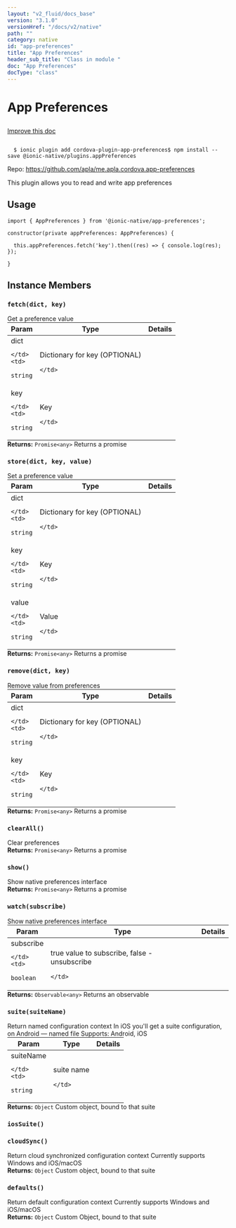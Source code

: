 ```yaml
---
layout: "v2_fluid/docs_base"
version: "3.1.0"
versionHref: "/docs/v2/native"
path: ""
category: native
id: "app-preferences"
title: "App Preferences"
header_sub_title: "Class in module "
doc: "App Preferences"
docType: "class"
---
```








<h1 class="api-title">
  
  App Preferences
  

  

  </h1>

<a class="improve-v2-docs" href="http://github.com/driftyco/ionic-native/edit/master/src/@ionic-native/plugins/app-preferences/index.ts#L2">
  Improve this doc
</a>



<!-- decorators -->





<pre><code>
  $ ionic plugin add cordova-plugin-app-preferences$ npm install --save @ionic-native/plugins.appPreferences
</code></pre>
<p>Repo:
  <a href="https://github.com/apla/me.apla.cordova.app-preferences">
    https://github.com/apla/me.apla.cordova.app-preferences
  </a>
</p>

<!-- description -->

<p>This plugin allows you to read and write app preferences</p>



<!-- if doc.decorators -->

<!-- @usage tag -->

<h2>Usage</h2>

<pre><code class="lang-typescript">import { AppPreferences } from &#39;@ionic-native/app-preferences&#39;;

constructor(private appPreferences: AppPreferences) {

  this.appPreferences.fetch(&#39;key&#39;).then((res) =&gt; { console.log(res); });

}
</code></pre>




<!-- @property tags -->




<!-- methods on the class -->

<h2>Instance Members</h2>
<div id="fetch"></div>
<h3>
  <code>fetch(dict,&nbsp;key)</code>
  

</h3>
Get a preference value

<table class="table param-table" style="margin:0;">
  <thead>
  <tr>
    <th>Param</th>
    <th>Type</th>
    <th>Details</th>
  </tr>
  </thead>
  <tbody>
  
  <tr>
    <td>
      dict
      
      
    </td>
    <td>
      
<code>string</code>
    </td>
    <td>
      <p>Dictionary for key (OPTIONAL)</p>

      
    </td>
  </tr>
  
  <tr>
    <td>
      key
      
      
    </td>
    <td>
      
<code>string</code>
    </td>
    <td>
      <p>Key</p>

      
    </td>
  </tr>
  
  </tbody>
</table>

<div class="return-value" markdown="1">
  <i class="icon ion-arrow-return-left"></i>
  <b>Returns:</b> 
<code>Promise&lt;any&gt;</code> Returns a promise
</div><div id="store"></div>
<h3>
  <code>store(dict,&nbsp;key,&nbsp;value)</code>
  

</h3>
Set a preference value

<table class="table param-table" style="margin:0;">
  <thead>
  <tr>
    <th>Param</th>
    <th>Type</th>
    <th>Details</th>
  </tr>
  </thead>
  <tbody>
  
  <tr>
    <td>
      dict
      
      
    </td>
    <td>
      
<code>string</code>
    </td>
    <td>
      <p>Dictionary for key (OPTIONAL)</p>

      
    </td>
  </tr>
  
  <tr>
    <td>
      key
      
      
    </td>
    <td>
      
<code>string</code>
    </td>
    <td>
      <p>Key</p>

      
    </td>
  </tr>
  
  <tr>
    <td>
      value
      
      
    </td>
    <td>
      
<code>string</code>
    </td>
    <td>
      <p>Value</p>

      
    </td>
  </tr>
  
  </tbody>
</table>

<div class="return-value" markdown="1">
  <i class="icon ion-arrow-return-left"></i>
  <b>Returns:</b> 
<code>Promise&lt;any&gt;</code> Returns a promise
</div><div id="remove"></div>
<h3>
  <code>remove(dict,&nbsp;key)</code>
  

</h3>
Remove value from preferences

<table class="table param-table" style="margin:0;">
  <thead>
  <tr>
    <th>Param</th>
    <th>Type</th>
    <th>Details</th>
  </tr>
  </thead>
  <tbody>
  
  <tr>
    <td>
      dict
      
      
    </td>
    <td>
      
<code>string</code>
    </td>
    <td>
      <p>Dictionary for key (OPTIONAL)</p>

      
    </td>
  </tr>
  
  <tr>
    <td>
      key
      
      
    </td>
    <td>
      
<code>string</code>
    </td>
    <td>
      <p>Key</p>

      
    </td>
  </tr>
  
  </tbody>
</table>

<div class="return-value" markdown="1">
  <i class="icon ion-arrow-return-left"></i>
  <b>Returns:</b> 
<code>Promise&lt;any&gt;</code> Returns a promise
</div><div id="clearAll"></div>
<h3>
  <code>clearAll()</code>
  

</h3>
Clear preferences



<div class="return-value" markdown="1">
  <i class="icon ion-arrow-return-left"></i>
  <b>Returns:</b> 
<code>Promise&lt;any&gt;</code> Returns a promise
</div><div id="show"></div>
<h3>
  <code>show()</code>
  

</h3>
Show native preferences interface



<div class="return-value" markdown="1">
  <i class="icon ion-arrow-return-left"></i>
  <b>Returns:</b> 
<code>Promise&lt;any&gt;</code> Returns a promise
</div><div id="watch"></div>
<h3>
  <code>watch(subscribe)</code>
  

</h3>
Show native preferences interface

<table class="table param-table" style="margin:0;">
  <thead>
  <tr>
    <th>Param</th>
    <th>Type</th>
    <th>Details</th>
  </tr>
  </thead>
  <tbody>
  
  <tr>
    <td>
      subscribe
      
      
    </td>
    <td>
      
<code>boolean</code>
    </td>
    <td>
      <p>true value to subscribe, false - unsubscribe</p>

      
    </td>
  </tr>
  
  </tbody>
</table>

<div class="return-value" markdown="1">
  <i class="icon ion-arrow-return-left"></i>
  <b>Returns:</b> 
<code>Observable&lt;any&gt;</code> Returns an observable
</div><div id="suite"></div>
<h3>
  <code>suite(suiteName)</code>
  

</h3>
Return named configuration context
In iOS you'll get a suite configuration, on Android — named file
Supports: Android, iOS
<table class="table param-table" style="margin:0;">
  <thead>
  <tr>
    <th>Param</th>
    <th>Type</th>
    <th>Details</th>
  </tr>
  </thead>
  <tbody>
  
  <tr>
    <td>
      suiteName
      
      
    </td>
    <td>
      
<code>string</code>
    </td>
    <td>
      <p>suite name</p>

      
    </td>
  </tr>
  
  </tbody>
</table>

<div class="return-value" markdown="1">
  <i class="icon ion-arrow-return-left"></i>
  <b>Returns:</b> 
<code>Object</code> Custom object, bound to that suite
</div><div id="iosSuite"></div>
<h3>
  <code>iosSuite()</code>
  

</h3>



<div id="cloudSync"></div>
<h3>
  <code>cloudSync()</code>
  

</h3>
Return cloud synchronized configuration context
Currently supports Windows and iOS/macOS


<div class="return-value" markdown="1">
  <i class="icon ion-arrow-return-left"></i>
  <b>Returns:</b> 
<code>Object</code> Custom object, bound to that suite
</div><div id="defaults"></div>
<h3>
  <code>defaults()</code>
  

</h3>
Return default configuration context
Currently supports Windows and iOS/macOS


<div class="return-value" markdown="1">
  <i class="icon ion-arrow-return-left"></i>
  <b>Returns:</b> 
<code>Object</code> Custom Object, bound to that suite
</div>



<!-- other classes -->

<!-- end other classes -->

<!-- interfaces -->

<!-- end interfaces -->

<!-- related link --><!-- end content block -->


<!-- end body block -->

